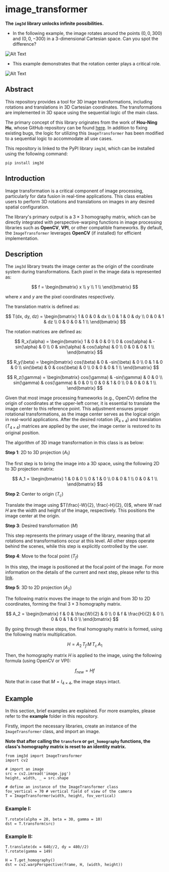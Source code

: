 # image_transformer
**The `img3d` library unlocks infinite possibilities.**

* In the following example, the image rotates around the points $(0, 0, 300)$ and $(0, 0, -300)$ in a 3-dimensional Cartesian space. Can you spot the difference?

![Alt Text](src/beta.gif)

* This example demonstrates that the rotation center plays a critical role.

![Alt Text](src/gamma.gif)
## Abstract
This repository provides a tool for 3D image transformations, including rotations and translations in 3D Cartesian coordinates. The transformations are implemented in 3D space using the sequential logic of the main class.

The primary concept of this library originates from the work of **Hou-Ning Hu**, whose GitHub repository can be found [here](https://github.com/eborboihuc/rotate_3d). In addition to fixing existing bugs, the logic for utilizing this `ImageTransformer` has been modified to a sequential logic to accommodate all use cases.

This repository is linked to the PyPI library `img3d`, which can be installed using the following command:
```
pip install img3d
```

## Introduction
Image transformation is a critical component of image processing, particularly for data fusion in real-time applications. This class enables users to perform 3D rotations and translations on images in any desired spatial configuration.

The library's primary output is a $3\times3$ homography matrix, which can be directly integrated with perspective-warping functions in image processing libraries such as **OpenCV**, **VPI**, or other compatible frameworks. By default, the `ImageTransformer` leverages **OpenCV** (if installed) for efficient implementation.

## Description
The `img3d` library treats the image center as the origin of the coordinate system during transformations. Each pixel in the image data is represented as:

$$
f =
\begin{bmatrix}
x \\
y \\
1 \\
\end{bmatrix}
$$

where $x$ and $y$ are the pixel coordinates respectively.

The translation matrix is defined as:

$$
T(dx, dy, dz) =
\begin{bmatrix}
1 & 0 & 0 & dx \\
0 & 1 & 0 & dy \\
0 & 0 & 1 & dz \\
0 & 0 & 0 & 1 \\
\end{bmatrix}
$$

The rotation matrices are defined as:

$$
R_x(\alpha) =
\begin{bmatrix}
1 & 0 & 0 & 0 \\
0 & cos(\alpha) & -sin(\alpha) & 0 \\
0 & sin(\alpha) & cos(\alpha) & 0 \\
0 & 0 & 0 & 1 \\
\end{bmatrix}
$$

$$
R_y(\beta) =
\begin{bmatrix}
cos(\beta) & 0 & -sin(\beta) & 0 \\
0 & 1 & 0 & 0 \\
sin(\beta) & 0 & cos(\beta) & 0 \\
0 & 0 & 0 & 1 \\
\end{bmatrix}
$$

$$
R_z(\gamma) =
\begin{bmatrix}
cos(\gamma) & -sin(\gamma) & 0 & 0 \\
sin(\gamma) & cos(\gamma) & 0 & 0 \\
0 & 0 & 1 & 0 \\
0 & 0 & 0 & 1 \\
\end{bmatrix}
$$

Given that most image processing frameworks (e.g., OpenCV) define the origin of coordinates at the upper-left corner, it is essential to translate the image center to this reference point. This adjustment ensures proper rotational transformations, as the image center serves as the logical origin in real-world applications. After the desired rotation ($R_{4\times4}$) and translation ($T_{4\times4}$) matrices are applied by the user, the image center is restored to its original position.

The algorithm of 3D image transformation in this class is as below:

**Step 1**: 2D to 3D projection ($A_1$)

The first step is to bring the image into a 3D space, using the following 2D to 3D projection matrix:

$$
A_1 =
\begin{bmatrix}
1 & 0 & 0 \\
0 & 1 & 0 \\
0 & 0 & 1 \\
0 & 0 & 1 \\
\end{bmatrix}
$$

**Step 2**: Center to origin ($T_c$)

Translate the image using $T(\frac{-W}{2}, \frac{-H}{2}, 0)$, where $W$ nad $H$ are the width and height of the image, respectively. This positions the image center at the origin.

**Step 3**: Desired transformation ($M$)

This step represents the primary usage of the library, meaning that all rotations and transformations occur at this level. All other steps operate behind the scenes, while this step is explicitly controlled by the user.

**Step 4**: Move to the focal point ($T_f$)

In this step, the image is positioned at the focal point of the image. For more information on the details of the current and next step, please refer to this [link](https://stackoverflow.com/questions/17087446/how-to-calculate-perspective-transform-for-opencv-from-rotation-angles).

**Step 5**: 3D to 2D projection ($A_2$)

The following matrix moves the image to the origin and from 3D to 2D coordinates, forming the final $3\times3$ homography matrix.

$$
A_2 =
\begin{bmatrix}
f & 0 & \frac{W}{2} & 0 \\
0 & f & \frac{H}{2} & 0 \\
0 & 0 & 1 & 0 \\
\end{bmatrix}
$$

By going through these steps, the final homography matrix is formed, using the following matrix multiplication.

$$
H=A_2 \, T_f \, M \, T_c \, A_1
$$

Then, the homography matrix $H$ is applied to the image, using the following formula (using OpenCV or VPI):

$$
f_{new}=Hf
$$

Note that in case that $M=I_{4\times4}$, the image stays intact.

## Example
In this section, brief examples are explained. For more examples, please refer to the **example** folder in this repository.

Firstly, import the necessary libraries, create an instance of the `ImageTransformer` class, and import an image.

**Note that after calling the `transform` or `get_homography` functions, the class's homography matrix is reset to an identity matrix.**

```
from img3d import ImageTransformer
import cv2

# import an image
src = cv2.imread('image.jpg')
height, width, _ = src.shape

# define an instance of the ImageTransformer class
fov_vertical = 70 # vertical field of view of the camera
T = ImageTransformer(width, height, fov_vertical)
```

### Example I:
```
T.rotate(alpha = 20, beta = 30, gamma = 10)
dst = T.transform(src)
```

### Example II:
```
T.translate(dx = 640//2, dy = 480//2)
T.rotate(gamma = 149)

H = T.get_homography()
dst = cv2.warpPerspective(frame, H, (width, height))
```
